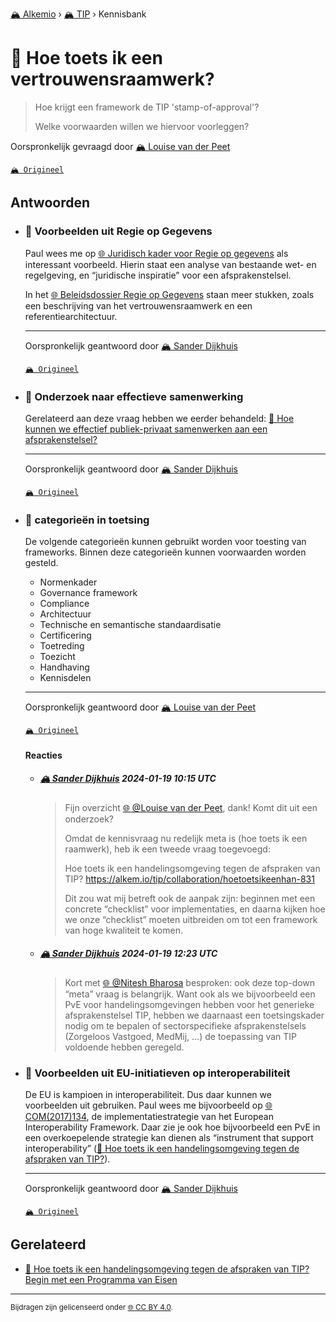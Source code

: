 [🏔️ Alkemio](https://welcome.alkem.io/) › [🏔️ TIP](https://alkem.io/tip/dashboard) › Kennisbank
# 📄 Hoe toets ik een vertrouwensraamwerk?
>Hoe krijgt een framework de TIP 'stamp-of-approval'?
>
>Welke voorwaarden willen we hiervoor voorleggen?

Oorspronkelijk gevraagd door [🏔️ Louise van der Peet](https://alkem.io/user/louise-vanderpeet-3887)

[`🏔️ Origineel`](https://alkem.io/tip/collaboration/tiptoetsingskader-3432)

## Antwoorden
- ### <a id="voorbeeldenuitregi-1725"></a> 📌 Voorbeelden uit Regie op Gegevens
  Paul wees me op [🌐 Juridisch kader voor Regie op gegevens](https://rog.pleio.nl/files/view/c3d604c2-e461-4836-b7fe-ebe8936fa5ff/1584609034juridisch%20kader%20voor%20regie%20op%20gegevens%20%5Bprdf-3226194%5D.pdf) als interessant voorbeeld. Hierin staat een analyse van bestaande wet- en regelgeving, en “juridische inspiratie” voor een afsprakenstelsel.
  
  In het [🌐 Beleidsdossier Regie op Gegevens](https://rog.pleio.nl/groups/view/60cfba39-0fb2-4020-a0e1-3ce97a95c8ae/kennisbank-regie-op-gegevens/wiki/view/cf1bbb50-a953-49c0-901f-5f7b3ce82ce8/onderzoeken-en-publicaties) staan meer stukken, zoals een beschrijving van het vertrouwensraamwerk en een referentiearchitectuur.

  ***
  Oorspronkelijk geantwoord door [🏔️ Sander Dijkhuis](https://alkem.io/tip/collaboration/tiptoetsingskader-3432/posts/voorbeeldenuitregi-1725)

  [`🏔️ Origineel`](https://alkem.io/tip/collaboration/tiptoetsingskader-3432/posts/voorbeeldenuitregi-1725)

- ### <a id="onderzoeknaareffec-8525"></a> 📌 Onderzoek naar effectieve samenwerking
  Gerelateerd aan deze vraag hebben we eerder behandeld: [📄 Hoe kunnen we effectief publiek-privaat samenwerken aan een afsprakenstelsel?](hoekunnenweeffect-1138.md)

  ***
  Oorspronkelijk geantwoord door [🏔️ Sander Dijkhuis](https://alkem.io/tip/collaboration/tiptoetsingskader-3432/posts/onderzoeknaareffec-8525)

  [`🏔️ Origineel`](https://alkem.io/tip/collaboration/tiptoetsingskader-3432/posts/onderzoeknaareffec-8525)

- ### <a id="categorieenintoets-6290"></a> 📌 categorieën in toetsing
  De volgende categorieën kunnen gebruikt worden voor toesting van frameworks. Binnen deze categorieën kunnen voorwaarden worden gesteld.
  
  *   Normenkader
  *   Governance framework
  *   Compliance
  *   Architectuur
  *   Technische en semantische standaardisatie
  *   Certificering
  *   Toetreding
  *   Toezicht
  *   Handhaving
  *   Kennisdelen

  ***
  Oorspronkelijk geantwoord door [🏔️ Louise van der Peet](https://alkem.io/tip/collaboration/tiptoetsingskader-3432/posts/categorieenintoets-6290)

  [`🏔️ Origineel`](https://alkem.io/tip/collaboration/tiptoetsingskader-3432/posts/categorieenintoets-6290)

  #### Reacties
    - ##### [🏔️ Sander Dijkhuis](https://alkem.io/user/sander-dijkhuis-3912) 2024-01-19 10:15 UTC
      >Fijn overzicht [🌐 @Louise van der Peet](https://alkem.io/user/louise-vanderpeet-3887), dank! Komt dit uit een onderzoek?
      >
      >Omdat de kennisvraag nu redelijk meta is (hoe toets ik een raamwerk), heb ik een tweede vraag toegevoegd:
      >
      >Hoe toets ik een handelingsomgeving tegen de afspraken van TIP?
      >https://alkem.io/tip/collaboration/hoetoetsikeenhan-831
      >
      >Dit zou wat mij betreft ook de aanpak zijn: beginnen met een concrete “checklist” voor implementaties, en daarna kijken hoe we onze “checklist” moeten uitbreiden om tot een framework van hoge kwaliteit te komen.
    - ##### [🏔️ Sander Dijkhuis](https://alkem.io/user/sander-dijkhuis-3912) 2024-01-19 12:23 UTC
      >Kort met [🌐 @Nitesh Bharosa](https://alkem.io/user/nitesh-bharosa-5829) besproken: ook deze top-down “meta” vraag is belangrijk. Want ook als we bijvoorbeeld een PvE voor handelingsomgevingen hebben voor het generieke afsprakenstelsel TIP, hebben we daarnaast een toetsingskader nodig om te bepalen of sectorspecifieke afsprakenstelsels (Zorgeloos Vastgoed, MedMij, …) de toepassing van TIP voldoende hebben geregeld.
- ### <a id="voorbeeldenuiteu-i-7828"></a> 📌 Voorbeelden uit EU-initiatieven op interoperabiliteit
  De EU is kampioen in interoperabiliteit. Dus daar kunnen we voorbeelden uit gebruiken. Paul wees me bijvoorbeeld op [🌐 COM(2017)134](https://eur-lex.europa.eu/legal-content/EN/TXT/?uri=COM%3A2017%3A134%3AFIN), de implementatiestrategie van het European Interoperability Framework. Daar zie je ook hoe bijvoorbeeld een PvE in een overkoepelende strategie kan dienen als “instrument that support interoperability” ([📄 Hoe toets ik een handelingsomgeving tegen de afspraken van TIP?](hoetoetsikeenhan-831.md)).

  ***
  Oorspronkelijk geantwoord door [🏔️ Sander Dijkhuis](https://alkem.io/tip/collaboration/tiptoetsingskader-3432/posts/voorbeeldenuiteu-i-7828)

  [`🏔️ Origineel`](https://alkem.io/tip/collaboration/tiptoetsingskader-3432/posts/voorbeeldenuiteu-i-7828)

## Gerelateerd
- [📌 Hoe toets ik een handelingsomgeving tegen de afspraken van TIP? Begin met een Programma van Eisen](hoetoetsikeenhan-831.md#beginmeteenprogra-2384)
* * *
<small>Bijdragen zijn gelicenseerd onder [🌐 CC BY 4.0](https://creativecommons.org/licenses/by/4.0/deed.nl).</small>
